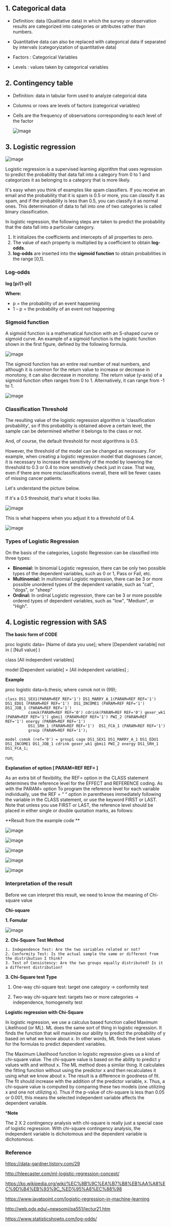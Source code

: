 ## 1. Categorical data

- Definition: data (Qualitative data) in which the survey or observation results are categorized into categories or attributes rather than numbers.

- Quantitative data can also be replaced with categorical data if separated by intervals (categoryization of quantitative data)

- Factors : Categorical Variables

- Levels : values taken by categorical variables

  

## 2. Contingency table

- Definition: data in tabular form used to analyze categorical data

- Columns or rows are levels of factors (categorical variables)

- Cells are the frequency of observations corresponding to each level of the factor

  ![image](https://user-images.githubusercontent.com/78076248/125400762-40de5900-e3ed-11eb-8e29-548174bac5a3.png)



## 3. Logistic regression

![image](https://user-images.githubusercontent.com/78076248/125400780-46d43a00-e3ed-11eb-8fe2-0c1eb4a6de17.png)

Logistic regression is a supervised learning algorithm that uses regression to predict the probability that data fall into a category from 0 to 1 and categorizes it as belonging to a category that is more likely.

It's easy when you think of examples like spam classifiers. If you receive an email and the probability that it is spam is 0.5 or more, you can classify it as spam, and if the probability is less than 0.5, you can classify it as normal ones. This determination of data to fall into one of two categories is called binary classification.

In logistic regression, the following steps are taken to predict the probability that the data fall into a particular category.

1. It initializes the coefficients and intercepts of all properties to zero.
2. The value of each property is multiplied by a coefficient to obtain **log-odds**.
3. **log-odds** are inserted into the **sigmoid function** to obtain probabilities in the range [0,1].



### Log-odds



**log [p/(1-p)]**

**Where:**

- p = the probability of an event happening
- 1 – p = the probability of an event not happening



### Sigmoid function

A sigmoid function is a mathematical function with an S-shaped curve or sigmoid curve. An example of a sigmoid function is the logistic function shown in the first figure, defined by the following formula.

![image](https://user-images.githubusercontent.com/78076248/125400807-4fc50b80-e3ed-11eb-8c65-19926f0de19e.png)

The sigmoid function has an entire real number of real numbers, and although it is common for the return value to increase or decrease in monotony, it can also decrease in monotony. The return value (y-axis) of a sigmoid function often ranges from 0 to 1. Alternatively, it can range from -1 to 1.

![image](https://user-images.githubusercontent.com/78076248/125400816-53589280-e3ed-11eb-91b0-8807f77bc37d.png)


### Classification Threshold

The resulting value of the logistic regression algorithm is 'classification probability', so if this probability is obtained above a certain level, the sample can be determined whether it belongs to the class or not.

And, of course, the default threshold for most algorithms is 0.5.

However, the threshold of the model can be changed as necessary. For example, when creating a logistic regression model that diagnoses cancer, it is necessary to increase the sensitivity of the model by lowering the threshold to 0.3 or 0.4 to more sensitively check just in case. That way, even if there are more misclassifications overall, there will be fewer cases of missing cancer patients.

Let's understand the picture below.

If it's a 0.5 threshold, that's what it looks like.

![image](https://user-images.githubusercontent.com/78076248/125400833-58b5dd00-e3ed-11eb-9ffd-908453606308.png)

This is what happens when you adjust it to a threshold of 0.4.

![image](https://user-images.githubusercontent.com/78076248/125400846-5b183700-e3ed-11eb-9e1a-bb77d7866f33.png)



### Types of Logistic Regression

On the basis of the categories, Logistic Regression can be classified into three types:

- **Binomial:** In binomial Logistic regression, there can be only two possible types of the dependent variables, such as 0 or 1, Pass or Fail, etc.
- **Multinomial:** In multinomial Logistic regression, there can be 3 or more possible unordered types of the dependent variable, such as "cat", "dogs", or "sheep"
- **Ordinal:** In ordinal Logistic regression, there can be 3 or more possible ordered types of dependent variables, such as "low", "Medium", or "High".



## 4. Logistic regression with SAS



**The basic form of CODE**

proc logistic data= [Name of data you use]; where [Dependent variable]  not in ( [Null value] )  

class [All independent variables]

model [Dependent variable] = [All independent variables] ;



**Example**

proc logistic data=b.thesis; where csmok not in (99);    

	class DS1_SEX1(PARAM=REF REF='1') DS1_MARRY_A_1(PARAM=REF REF='1') DS1_EDU1 (PARAM=REF REF='1')  DS1_INCOME1 (PARAM=REF REF='1') DS1_JOB_1 (PARAM=REF REF='1') 
	          csmok(PARAM=REF REF='0') cdrink(PARAM=REF REF='0') gexer_wk1 (PARAM=REF REF='1') gbmi1 (PARAM=REF REF='1') PWI_2 (PARAM=REF REF='1') energy (PARAM=REF REF='1')
			  DS1_SRH_1 (PARAM=REF REF='1')  DS1_FCA_1 (PARAM=REF REF='1') 	 			
	          group (PARAM=REF REF='1');
	
	model csmok (ref='0') = group1 cage DS1_SEX1 DS1_MARRY_A_1 DS1_EDU1 DS1_INCOME1 DS1_JOB_1 cdrink gexer_wk1 gbmi1 PWI_2 energy DS1_SRH_1 DS1_FCA_1; 

run;



**Explanation of option [ PARAM=REF REF=   ]**

As an extra bit of flexibility, the REF= option in the CLASS statement determines the reference level for the EFFECT and REFERENCE coding. As with the PARAM= option To program the reference level for each variable individually, use the REF = “ “ option in parentheses immediately following the variable in the CLASS statement, or use the keyword FIRST or LAST. Note that unless you use FIRST or LAST, the reference level should be placed in either single or double quotation marks, as follows: 





**Result from the example code ** 

![image](https://user-images.githubusercontent.com/78076248/125400916-73885180-e3ed-11eb-89e9-62344400febb.png)

 

![image](https://user-images.githubusercontent.com/78076248/125400925-76834200-e3ed-11eb-9ad6-190602f8ad2d.png)

![image](https://user-images.githubusercontent.com/78076248/125400935-797e3280-e3ed-11eb-8f2b-82736f843ef7.png)

![image](https://user-images.githubusercontent.com/78076248/125400948-7c792300-e3ed-11eb-8539-01a8f5b4dcfe.png)

![image](https://user-images.githubusercontent.com/78076248/125400967-826f0400-e3ed-11eb-83d0-d3f704db55de.png)



### Interpretation of the result



Before we can interpret this result, we need to know the meaning of Chi-square value



**Chi-square**



**1. Fomular**

![image](https://user-images.githubusercontent.com/78076248/125400979-8733b800-e3ed-11eb-9c77-5a7b1986bdb9.png)



**2. Chi-Square Test Method**

 	1. Independence Test: Are the two variables related or not?
 	2. Conformity Test: Is the actual sample the same or different from the distribution I think?
 	3. Test of Consistency: Are the two groups equally distributed? Is it a different distribution?





**3. Chi-Square test Type**

1. One-way chi-square test: target one category -> conformity test

2. Two-way chi-square test: targets two or more categories -> independence, homogeneity test



**Logistic regression with Chi-Square**

In logistic regression, we use a calculus based function called Maximum Likelihood (or ML). ML does the same sort of thing in logistic regression. It finds the function that will maximize our ability to predict the probability of y based on what we know about x. In other words, ML finds the best values for the formulas to predict dependent variables. 

The Maximum Likelihood function in logistic regression gives us a kind of chi-square value. The chi-square value is based on the ability to predict y values with and without x. The ML method does a similar thing. It calculates the fitting function without using the predictor x and then recalculates it using what we know about x. The result is a difference in goodness of fit. The fit should increase with the addition of the predictor variable, x. Thus, a chi-square value is computed by comparing these two models (one utilizing x and one not utilizing x). Thus if the p-value of chi-square is less than 0.05 or 0.001, this means the selected independent variable affects the dependent variable. 



***Note**

The 2 X 2 contingency analysis with chi-square is really just a special case of logistic regression. With chi-square contingency analysis, the independent variable is dichotomous and the dependent variable is dichotomous.





### Reference



https://data-gardner.tistory.com/29

http://hleecaster.com/ml-logistic-regression-concept/

https://ko.wikipedia.org/wiki/%EC%8B%9C%EA%B7%B8%EB%AA%A8%EC%9D%B4%EB%93%9C_%ED%95%A8%EC%88%98

https://www.javatpoint.com/logistic-regression-in-machine-learning

http://web.pdx.edu/~newsomj/pa551/lectur21.htm

https://www.statisticshowto.com/log-odds/



